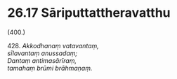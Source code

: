 

# 26.17 Sāriputtattheravatthu



(400.)

428\. _Akkodhanaṃ vatavantaṃ,_  
_sīlavantaṃ anussadaṃ;_  
_Dantaṃ antimasārīraṃ,_  
_tamahaṃ brūmi brāhmaṇaṃ._  




